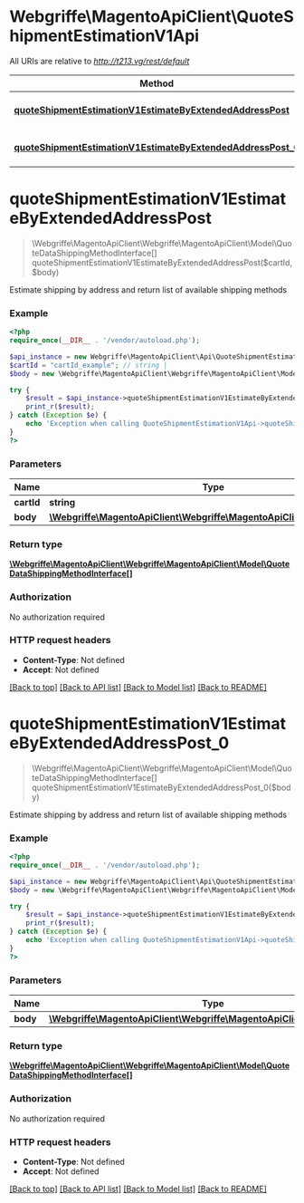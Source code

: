 # Webgriffe\MagentoApiClient\QuoteShipmentEstimationV1Api

All URIs are relative to *http://t213.vg/rest/default*

Method | HTTP request | Description
------------- | ------------- | -------------
[**quoteShipmentEstimationV1EstimateByExtendedAddressPost**](QuoteShipmentEstimationV1Api.md#quoteShipmentEstimationV1EstimateByExtendedAddressPost) | **POST** /V1/carts/{cartId}/estimate-shipping-methods | 
[**quoteShipmentEstimationV1EstimateByExtendedAddressPost_0**](QuoteShipmentEstimationV1Api.md#quoteShipmentEstimationV1EstimateByExtendedAddressPost_0) | **POST** /V1/carts/mine/estimate-shipping-methods | 


# **quoteShipmentEstimationV1EstimateByExtendedAddressPost**
> \Webgriffe\MagentoApiClient\Webgriffe\MagentoApiClient\Model\QuoteDataShippingMethodInterface[] quoteShipmentEstimationV1EstimateByExtendedAddressPost($cartId, $body)



Estimate shipping by address and return list of available shipping methods

### Example
```php
<?php
require_once(__DIR__ . '/vendor/autoload.php');

$api_instance = new Webgriffe\MagentoApiClient\Api\QuoteShipmentEstimationV1Api();
$cartId = "cartId_example"; // string | 
$body = new \Webgriffe\MagentoApiClient\Webgriffe\MagentoApiClient\Model\Body54(); // \Webgriffe\MagentoApiClient\Webgriffe\MagentoApiClient\Model\Body54 | 

try {
    $result = $api_instance->quoteShipmentEstimationV1EstimateByExtendedAddressPost($cartId, $body);
    print_r($result);
} catch (Exception $e) {
    echo 'Exception when calling QuoteShipmentEstimationV1Api->quoteShipmentEstimationV1EstimateByExtendedAddressPost: ', $e->getMessage(), PHP_EOL;
}
?>
```

### Parameters

Name | Type | Description  | Notes
------------- | ------------- | ------------- | -------------
 **cartId** | **string**|  |
 **body** | [**\Webgriffe\MagentoApiClient\Webgriffe\MagentoApiClient\Model\Body54**](../Model/\Webgriffe\MagentoApiClient\Webgriffe\MagentoApiClient\Model\Body54.md)|  | [optional]

### Return type

[**\Webgriffe\MagentoApiClient\Webgriffe\MagentoApiClient\Model\QuoteDataShippingMethodInterface[]**](../Model/QuoteDataShippingMethodInterface.md)

### Authorization

No authorization required

### HTTP request headers

 - **Content-Type**: Not defined
 - **Accept**: Not defined

[[Back to top]](#) [[Back to API list]](../../README.md#documentation-for-api-endpoints) [[Back to Model list]](../../README.md#documentation-for-models) [[Back to README]](../../README.md)

# **quoteShipmentEstimationV1EstimateByExtendedAddressPost_0**
> \Webgriffe\MagentoApiClient\Webgriffe\MagentoApiClient\Model\QuoteDataShippingMethodInterface[] quoteShipmentEstimationV1EstimateByExtendedAddressPost_0($body)



Estimate shipping by address and return list of available shipping methods

### Example
```php
<?php
require_once(__DIR__ . '/vendor/autoload.php');

$api_instance = new Webgriffe\MagentoApiClient\Api\QuoteShipmentEstimationV1Api();
$body = new \Webgriffe\MagentoApiClient\Webgriffe\MagentoApiClient\Model\Body55(); // \Webgriffe\MagentoApiClient\Webgriffe\MagentoApiClient\Model\Body55 | 

try {
    $result = $api_instance->quoteShipmentEstimationV1EstimateByExtendedAddressPost_0($body);
    print_r($result);
} catch (Exception $e) {
    echo 'Exception when calling QuoteShipmentEstimationV1Api->quoteShipmentEstimationV1EstimateByExtendedAddressPost_0: ', $e->getMessage(), PHP_EOL;
}
?>
```

### Parameters

Name | Type | Description  | Notes
------------- | ------------- | ------------- | -------------
 **body** | [**\Webgriffe\MagentoApiClient\Webgriffe\MagentoApiClient\Model\Body55**](../Model/\Webgriffe\MagentoApiClient\Webgriffe\MagentoApiClient\Model\Body55.md)|  | [optional]

### Return type

[**\Webgriffe\MagentoApiClient\Webgriffe\MagentoApiClient\Model\QuoteDataShippingMethodInterface[]**](../Model/QuoteDataShippingMethodInterface.md)

### Authorization

No authorization required

### HTTP request headers

 - **Content-Type**: Not defined
 - **Accept**: Not defined

[[Back to top]](#) [[Back to API list]](../../README.md#documentation-for-api-endpoints) [[Back to Model list]](../../README.md#documentation-for-models) [[Back to README]](../../README.md)

